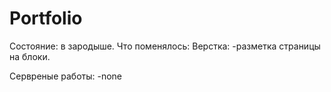 # Portfolio
Состояние: в зародыше.
Что поменялось:
  Верстка:
-разметка страницы на блоки.

  Сервреные работы:
-none
